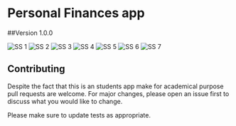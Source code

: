 # Personal Finances app
##Version 1.0.0


![SS 1](https://i.postimg.cc/htfTYCYm/Screenshot-1612778621.png)
![SS 2](https://i.postimg.cc/nhgBf48P/Screenshot-1612778631.png)
![SS 3](https://i.postimg.cc/vBLVnC4J/Screenshot-1612778634.png)
![SS 4](https://i.postimg.cc/SRgYT87V/Screenshot-1612778641.png)
![SS 5](https://i.postimg.cc/FzrJVGc7/Screenshot-1612778651.png)
![SS 6](https://i.postimg.cc/hGmxDXcP/Screenshot-1612778659.png)
![SS 7](https://i.postimg.cc/Y9wFhtCN/Screenshot-1612778662.png)


## Contributing
Despite the fact that this is an students app make for academical purpose 
pull requests are welcome. For major changes, please open an issue first to discuss what you would like to change.

Please make sure to update tests as appropriate.


 
